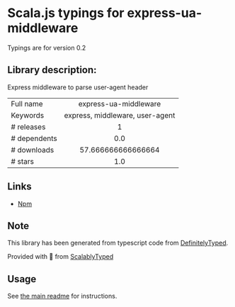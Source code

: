 
# Scala.js typings for express-ua-middleware

Typings are for version 0.2

## Library description:
Express middleware to parse user-agent header

|                    |                 |
| ------------------ | :-------------: |
| Full name          | express-ua-middleware |
| Keywords           | express, middleware, user-agent |
| # releases         | 1 |
| # dependents       | 0.0 |
| # downloads        | 57.666666666666664 |
| # stars            | 1.0 |

## Links
- [Npm](https://www.npmjs.com/package/express-ua-middleware)
    


## Note
This library has been generated from typescript code from [DefinitelyTyped](https://definitelytyped.org).

Provided with :purple_heart: from [ScalablyTyped](https://github.com/oyvindberg/ScalablyTyped)

## Usage
See [the main readme](../../readme.md) for instructions.


